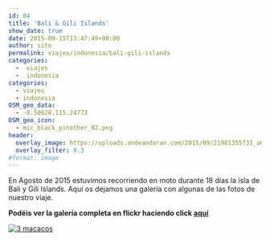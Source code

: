 ```yaml
---
id: 84
title: 'Bali & Gili Islands'
show_date: true
date: 2015-09-15T13:47:49+00:00
author: sito
permalink: viajes/indonesia/bali-gili-islands
categories:
  -  viajes
  -  indonesia
categories:
  - viajes
  - indonesia
OSM_geo_data:
  - -8.50628,115.24773
OSM_geo_icon:
  - mic_black_pinother_02.png
header:
  overlay_image: https://uploads.andeandaran.com/2015/09/21981355731_a60ff9d386_b-1024x545.jpg
  overlay_filter: 0.3
#format: image
---
```

En Agosto de 2015 estuvimos recorriendo en moto durante 18 días la isla de Bali y Gili Islands. Aquí os dejamos una galería con algunas de las fotos de nuestro viaje.

**Podéis ver  la galería completa en flickr haciendo click [aquí](https://www.flickr.com/photos/sitoo/sets/72157656048695424)**

<a href='https://www.flickr.com/photos/sitoo/albums/72157656048695424' title='Bali - Gili Islands by Sitoo, on Flickr'><img src='https://live.staticflickr.com/5773/21087431900_25eb92279f_c.jpg' alt='3 macacos' /></a>
